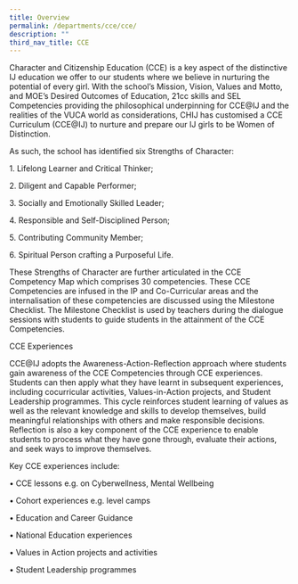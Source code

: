 ```yaml
---
title: Overview
permalink: /departments/cce/cce/
description: ""
third_nav_title: CCE
---
```

Character and Citizenship Education (CCE) is a key aspect of the distinctive IJ education we offer to our students where we believe in nurturing the potential of every girl. With the school’s Mission, Vision, Values and Motto, and MOE’s Desired Outcomes of Education, 21cc skills and SEL Competencies providing the philosophical underpinning for CCE@IJ and the realities of the VUCA world as considerations, CHIJ has customised a CCE Curriculum (CCE@IJ) to nurture and prepare our IJ girls to be Women of Distinction.

  

As such, the school has identified six Strengths of Character:

  

1\. Lifelong Learner and Critical Thinker;

  

2\. Diligent and Capable Performer;

  

3\. Socially and Emotionally Skilled Leader;

  

4\. Responsible and Self-Disciplined Person;

  

5\. Contributing Community Member;

  

6\. Spiritual Person crafting a Purposeful Life.

  

These Strengths of Character are further articulated in the CCE Competency Map which comprises 30 competencies. These CCE Competencies are infused in the IP and Co-Curricular areas and the internalisation of these competencies are discussed using the Milestone Checklist. The Milestone Checklist is used by teachers during the dialogue sessions with students to guide students in the attainment of the CCE Competencies.

  

CCE Experiences

CCE@IJ adopts the Awareness-Action-Reflection approach where students gain awareness of the CCE Competencies through CCE experiences. Students can then apply what they have learnt in subsequent experiences, including cocurricular activities, Values-in-Action projects, and Student Leadership programmes. This cycle reinforces student learning of values as well as the relevant knowledge and skills to develop themselves, build meaningful relationships with others and make responsible decisions. Reflection is also a key component of the CCE experience to enable students to process what they have gone through, evaluate their actions, and seek ways to improve themselves. 

  

Key CCE experiences include:

• CCE lessons e.g. on Cyberwellness, Mental Wellbeing

• Cohort experiences e.g. level camps 

• Education and Career Guidance

• National Education experiences

• Values in Action projects and activities 

• Student Leadership programmes
